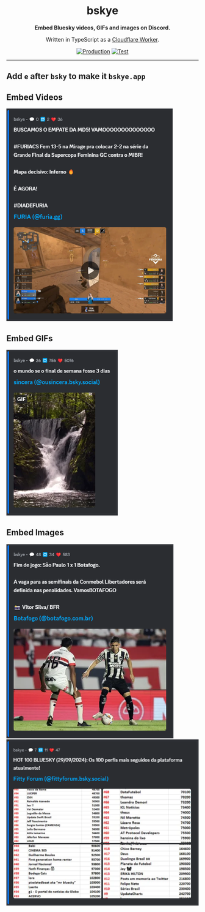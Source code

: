 <div align="center">

# bskye

**Embed Bluesky videos, GIFs and images on Discord.**

Written in TypeScript as a [Cloudflare Worker](https://workers.cloudflare.com/).

[![Production](https://github.com/FerroEduardo/bskye/actions/workflows/deploy-production.yaml/badge.svg)](https://github.com/FerroEduardo/bskye/actions/workflows/deploy-production.yaml)
[![Test](https://github.com/FerroEduardo/bskye/actions/workflows/test.yaml/badge.svg)](https://github.com/FerroEduardo/bskye/actions/workflows/test.yaml)
</div>



----

## Add `e` after `bsky` to make it `bskye.app`

## Embed Videos

![](/.docs/embed-example/video.png)

## Embed GIFs

![](/.docs/embed-example/gif.png)

## Embed Images

![](/.docs/embed-example/single-image.png)
![](/.docs/embed-example/multiple-images.png)